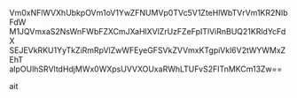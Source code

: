 Vm0xNFlWVXhUbkpOVm1oV1YwZFNUMVp0TVc5V1ZteHlWbTVrVm1KR2NIbFdW
M1JQVmxaS2NsWnFWbFZXCmJXaHlXVlZrUzFZeFpITlViRnBUQ21KRldYcFdX
SEJEVkRKU1YyTkZiRmRpVlZwWFEyeGFSVkZVVmxKTgpiVkl6V2tWYWMxZEhT
alpOUlhSRVltdHdjMWx0WXpsUVVXOUxaRWhLTUFvS2FITnMKCm13Zw==

ait